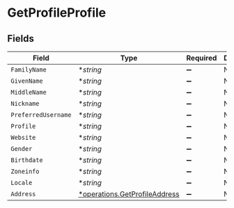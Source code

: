 # GetProfileProfile


## Fields

| Field                                                                         | Type                                                                          | Required                                                                      | Description                                                                   |
| ----------------------------------------------------------------------------- | ----------------------------------------------------------------------------- | ----------------------------------------------------------------------------- | ----------------------------------------------------------------------------- |
| `FamilyName`                                                                  | **string*                                                                     | :heavy_minus_sign:                                                            | N/A                                                                           |
| `GivenName`                                                                   | **string*                                                                     | :heavy_minus_sign:                                                            | N/A                                                                           |
| `MiddleName`                                                                  | **string*                                                                     | :heavy_minus_sign:                                                            | N/A                                                                           |
| `Nickname`                                                                    | **string*                                                                     | :heavy_minus_sign:                                                            | N/A                                                                           |
| `PreferredUsername`                                                           | **string*                                                                     | :heavy_minus_sign:                                                            | N/A                                                                           |
| `Profile`                                                                     | **string*                                                                     | :heavy_minus_sign:                                                            | N/A                                                                           |
| `Website`                                                                     | **string*                                                                     | :heavy_minus_sign:                                                            | N/A                                                                           |
| `Gender`                                                                      | **string*                                                                     | :heavy_minus_sign:                                                            | N/A                                                                           |
| `Birthdate`                                                                   | **string*                                                                     | :heavy_minus_sign:                                                            | N/A                                                                           |
| `Zoneinfo`                                                                    | **string*                                                                     | :heavy_minus_sign:                                                            | N/A                                                                           |
| `Locale`                                                                      | **string*                                                                     | :heavy_minus_sign:                                                            | N/A                                                                           |
| `Address`                                                                     | [*operations.GetProfileAddress](../../models/operations/getprofileaddress.md) | :heavy_minus_sign:                                                            | N/A                                                                           |